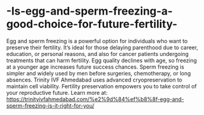 # -Is-egg-and-sperm-freezing-a-good-choice-for-future-fertility-

Egg and sperm freezing is a powerful option for individuals who want to preserve their fertility. It’s ideal for those delaying parenthood due to career, education, or personal reasons, and also for cancer patients undergoing treatments that can harm fertility. Egg quality declines with age, so freezing at a younger age increases future success chances. Sperm freezing is simpler and widely used by men before surgeries, chemotherapy, or long absences. Trinity IVF Ahmedabad uses advanced cryopreservation to maintain cell viability. Fertility preservation empowers you to take control of your reproductive future. Learn more at: https://trinityivfahmedabad.com/%e2%9d%84%ef%b8%8f-egg-and-sperm-freezing-is-it-right-for-you/
